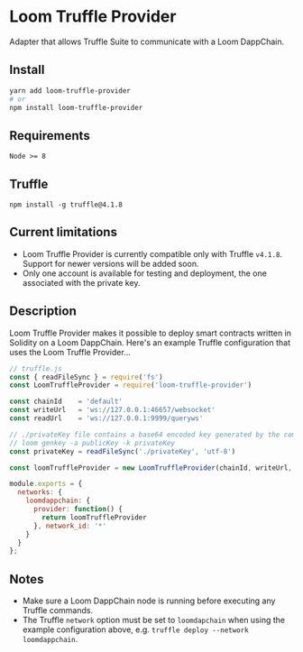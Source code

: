 # Loom Truffle Provider

Adapter that allows Truffle Suite to communicate with a Loom DappChain.

## Install

```bash
yarn add loom-truffle-provider
# or
npm install loom-truffle-provider
```

## Requirements

```
Node >= 8
```

## Truffle

```
npm install -g truffle@4.1.8
```

## Current limitations

* Loom Truffle Provider is currently compatible only with Truffle `v4.1.8`. Support for newer versions
  will be added soon.
* Only one account is available for testing and deployment, the one associated with the private key.

## Description

Loom Truffle Provider makes it possible to deploy smart contracts written in Solidity on a Loom
DappChain. Here's an example Truffle configuration that uses the Loom Truffle Provider...

```javascript
// truffle.js
const { readFileSync } = require('fs')
const LoomTruffleProvider = require('loom-truffle-provider')

const chainId    = 'default'
const writeUrl   = 'ws://127.0.0.1:46657/websocket'
const readUrl    = 'ws://127.0.0.1:9999/queryws'

// ./privateKey file contains a base64 encoded key generated by the command:
// loom genkey -a publicKey -k privateKey
const privateKey = readFileSync('./privateKey', 'utf-8')

const loomTruffleProvider = new LoomTruffleProvider(chainId, writeUrl, readUrl, privateKey)

module.exports = {
  networks: {
    loomdappchain: {
      provider: function() {
        return loomTruffleProvider
      }, network_id: '*'
    }
  }
};
```

## Notes

* Make sure a Loom DappChain node is running before executing any Truffle commands.
* The Truffle `network` option must be set to `loomdapchain` when using the example configuration
  above, e.g. `truffle deploy --network loomdappchain`.
